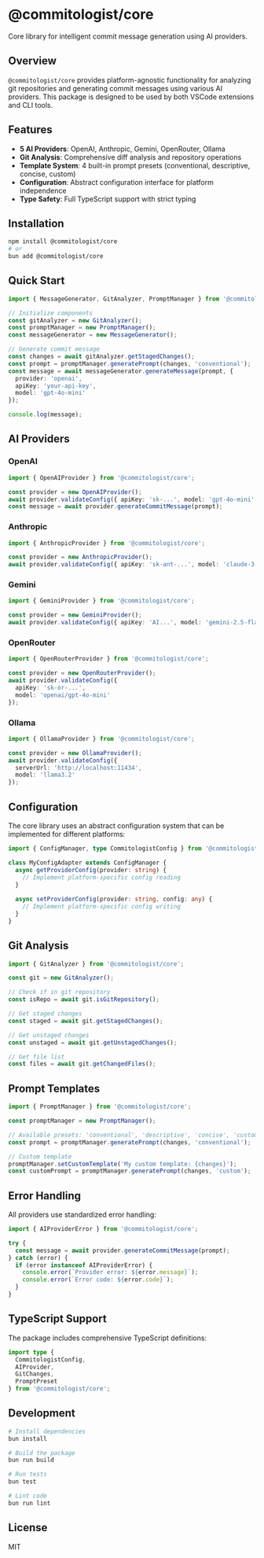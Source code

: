 # @commitologist/core

Core library for intelligent commit message generation using AI providers.

## Overview

`@commitologist/core` provides platform-agnostic functionality for analyzing git repositories and generating commit messages using various AI providers. This package is designed to be used by both VSCode extensions and CLI tools.

## Features

- **5 AI Providers**: OpenAI, Anthropic, Gemini, OpenRouter, Ollama
- **Git Analysis**: Comprehensive diff analysis and repository operations
- **Template System**: 4 built-in prompt presets (conventional, descriptive, concise, custom)
- **Configuration**: Abstract configuration interface for platform independence
- **Type Safety**: Full TypeScript support with strict typing

## Installation

```bash
npm install @commitologist/core
# or
bun add @commitologist/core
```

## Quick Start

```typescript
import { MessageGenerator, GitAnalyzer, PromptManager } from '@commitologist/core';

// Initialize components
const gitAnalyzer = new GitAnalyzer();
const promptManager = new PromptManager();
const messageGenerator = new MessageGenerator();

// Generate commit message
const changes = await gitAnalyzer.getStagedChanges();
const prompt = promptManager.generatePrompt(changes, 'conventional');
const message = await messageGenerator.generateMessage(prompt, {
  provider: 'openai',
  apiKey: 'your-api-key',
  model: 'gpt-4o-mini'
});

console.log(message);
```

## AI Providers

### OpenAI
```typescript
import { OpenAIProvider } from '@commitologist/core';

const provider = new OpenAIProvider();
await provider.validateConfig({ apiKey: 'sk-...', model: 'gpt-4o-mini' });
const message = await provider.generateCommitMessage(prompt);
```

### Anthropic
```typescript
import { AnthropicProvider } from '@commitologist/core';

const provider = new AnthropicProvider();
await provider.validateConfig({ apiKey: 'sk-ant-...', model: 'claude-3-5-sonnet-latest' });
```

### Gemini
```typescript
import { GeminiProvider } from '@commitologist/core';

const provider = new GeminiProvider();
await provider.validateConfig({ apiKey: 'AI...', model: 'gemini-2.5-flash' });
```

### OpenRouter
```typescript
import { OpenRouterProvider } from '@commitologist/core';

const provider = new OpenRouterProvider();
await provider.validateConfig({ 
  apiKey: 'sk-or-...', 
  model: 'openai/gpt-4o-mini' 
});
```

### Ollama
```typescript
import { OllamaProvider } from '@commitologist/core';

const provider = new OllamaProvider();
await provider.validateConfig({ 
  serverUrl: 'http://localhost:11434',
  model: 'llama3.2'
});
```

## Configuration

The core library uses an abstract configuration system that can be implemented for different platforms:

```typescript
import { ConfigManager, type CommitologistConfig } from '@commitologist/core';

class MyConfigAdapter extends ConfigManager {
  async getProviderConfig(provider: string) {
    // Implement platform-specific config reading
  }
  
  async setProviderConfig(provider: string, config: any) {
    // Implement platform-specific config writing
  }
}
```

## Git Analysis

```typescript
import { GitAnalyzer } from '@commitologist/core';

const git = new GitAnalyzer();

// Check if in git repository
const isRepo = await git.isGitRepository();

// Get staged changes
const staged = await git.getStagedChanges();

// Get unstaged changes
const unstaged = await git.getUnstagedChanges();

// Get file list
const files = await git.getChangedFiles();
```

## Prompt Templates

```typescript
import { PromptManager } from '@commitologist/core';

const promptManager = new PromptManager();

// Available presets: 'conventional', 'descriptive', 'concise', 'custom'
const prompt = promptManager.generatePrompt(changes, 'conventional');

// Custom template
promptManager.setCustomTemplate('My custom template: {changes}');
const customPrompt = promptManager.generatePrompt(changes, 'custom');
```

## Error Handling

All providers use standardized error handling:

```typescript
import { AIProviderError } from '@commitologist/core';

try {
  const message = await provider.generateCommitMessage(prompt);
} catch (error) {
  if (error instanceof AIProviderError) {
    console.error(`Provider error: ${error.message}`);
    console.error(`Error code: ${error.code}`);
  }
}
```

## TypeScript Support

The package includes comprehensive TypeScript definitions:

```typescript
import type { 
  CommitologistConfig,
  AIProvider,
  GitChanges,
  PromptPreset 
} from '@commitologist/core';
```

## Development

```bash
# Install dependencies
bun install

# Build the package
bun run build

# Run tests
bun test

# Lint code
bun run lint
```

## License

MIT